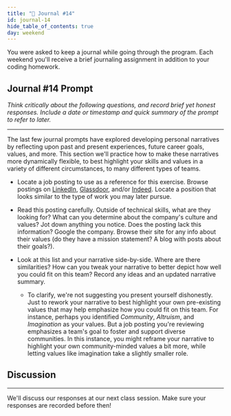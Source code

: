 ```yaml
---
title: "📓 Journal #14"
id: journal-14
hide_table_of_contents: true
day: weekend
---
```


You were asked to keep a journal while going through the program. Each weekend you'll receive a brief journaling assignment in addition to your coding homework.

## Journal #14 Prompt

_Think critically about the following questions, and record brief yet honest responses. Include a date or timestamp and quick summary of the prompt to refer to later._

---

The last few journal prompts have explored developing personal narratives by reflecting upon past and present experiences, future career goals, values, and more. This section we'll practice how to make these narratives more dynamically flexible, to best highlight your skills and values in a variety of different circumstances, to many different types of teams.

* Locate a job posting to use as a reference for this exercise. Browse postings on [LinkedIn](https://www.linkedin.com/jobs), [Glassdoor](https://www.glassdoor.com/index.htm), and/or [Indeed](https://www.indeed.com/l-Portland,-OR-jobs.html). Locate a position that looks similar to the type of work you may later pursue.

* Read this posting carefully. Outside of technical skills, what are they looking for? What can you determine about the company's culture and values? Jot down anything you notice. Does the posting lack this information? Google the company. Browse their site for any info about their values (do they have a mission statement? A blog with posts about their goals?).

* Look at this list and your narrative side-by-side. Where are there similarities? How can you tweak your narrative to better depict how well you could fit on this team? Record any ideas and an updated narrative summary.

  * To clarify, we're not suggesting you present yourself dishonestly. Just to rework your narrative to best highlight your own pre-existing values that may help emphasize how you could fit on this team. For instance, perhaps you identified _Community_, _Altruism_, and _Imagination_ as your values. But a job posting you're reviewing emphasizes a team's goal to foster and support diverse communities. In this instance, you might reframe your narrative to highlight your own community-minded values a bit more, while letting values like imagination take a slightly smaller role.

## Discussion
---

We'll discuss our responses at our next class session. Make sure your responses are recorded before then!
